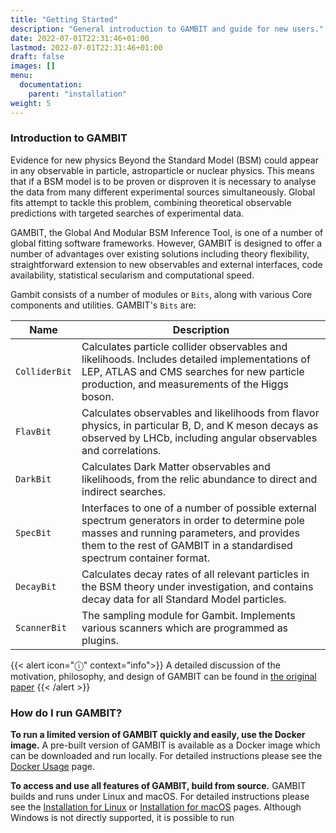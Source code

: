 ```yaml
---
title: "Getting Started"
description: "General introduction to GAMBIT and guide for new users."
date: 2022-07-01T22:31:46+01:00
lastmod: 2022-07-01T22:31:46+01:00
draft: false
images: []
menu:
  documentation:
    parent: "installation"
weight: 5
---
```


### Introduction to GAMBIT

Evidence for new physics Beyond the Standard Model (BSM) could appear in any observable in particle, astroparticle or nuclear physics. This means that if a BSM model is to be proven or disproven it is necessary to analyse the data from many different experimental sources simultaneously. Global fits attempt to tackle this problem, combining theoretical observable predictions with targeted searches of experimental data.

GAMBIT, the Global And Modular BSM Inference Tool, is one of a number of global fitting software frameworks. However, GAMBIT is designed to offer a number of advantages over existing solutions including theory flexibility, straightforward extension to new observables and external interfaces, code availability, statistical secularism and computational speed.

Gambit consists of a number of 
modules or `Bits`, along with various Core components and utilities. GAMBIT's `Bits` are:

| Name | Description |
| --- | --- |
| `ColliderBit` | Calculates particle collider observables and likelihoods. Includes detailed implementations of LEP, ATLAS and CMS searches for new particle production, and measurements of the Higgs boson. |
| `FlavBit` | Calculates observables and likelihoods from flavor physics, in particular B, D, and K meson decays as observed by LHCb, including angular observables and correlations. |
| `DarkBit` | Calculates Dark Matter observables and likelihoods, from the relic abundance to direct and indirect searches. |
| `SpecBit` | Interfaces to one of a number of possible external spectrum generators in order to determine pole masses and running parameters, and provides them to the rest of GAMBIT in a standardised spectrum container format. |
| `DecayBit` | Calculates decay rates of all relevant particles in the BSM theory under investigation, and contains decay data for all Standard Model particles. |
| `ScannerBit` | The sampling module for Gambit. Implements various scanners which are programmed as plugins. |

{{< alert icon="ⓘ" context="info">}}
A detailed discussion of the motivation, philosophy, and design of GAMBIT can be found in [the original paper](https://arxiv.org/abs/1705.07908)
{{< /alert >}}

### How do I run GAMBIT?

**To run a limited version of GAMBIT quickly and easily, use the Docker image.** A pre-built version of GAMBIT is available as a Docker image which can be downloaded and run locally. For detailed instructions please see the [Docker Usage](/documentation/installation/docker_usage/) page.

**To access and use all features of GAMBIT, build from source.** GAMBIT builds and runs under Linux and macOS. For detailed instructions please see the [Installation for Linux](/documentation/installation/installation_for_linux/) or [Installation for macOS](/documentation/installation/installation_for_macos) pages. Although Windows is not directly supported, it is possible to run 